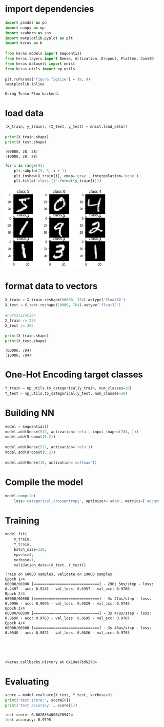 
# import dependencies


```python
import pandas as pd
import numpy as np
import seaborn as sns
import matplotlib.pyplot as plt
import keras as K

from keras.models import Sequential
from keras.layers import Dense, Activation, Dropout, Flatten, Conv2D
from keras.datasets import mnist
from keras.utils import np_utils

plt.rcParams['figure.figsize'] = (9, 9)
%matplotlib inline
```

    Using TensorFlow backend.


# load data


```python
(X_train, y_train), (X_test, y_test) = mnist.load_data()

print(X_train.shape)
print(X_test.shape)
```

    (60000, 28, 28)
    (10000, 28, 28)



```python
for i in range(9):
    plt.subplot(3, 3, i + 1)
    plt.imshow(X_train[i], cmap='gray', interpolation='none')
    plt.title('class {}'.format(y_train[i]))
```


![png](output_4_0.png)


# format data to vectors


```python
X_train = X_train.reshape(60000, 784).astype('float32')
X_test = X_test.reshape(10000, 784).astype('float32')

#normalization
X_train /= 255
X_test /= 255

print(X_train.shape)
print(X_test.shape)
```

    (60000, 784)
    (10000, 784)


# One-Hot Encoding target classes


```python
Y_train = np_utils.to_categorical(y_train, num_classes=10)
Y_test = np_utils.to_categorical(y_test, num_classes=10)
```

# Building NN


```python
model = Sequential()
model.add(Dense(512, activation='relu', input_shape=(784, )))
model.add(Dropout(0.2))

model.add(Dense(512, activation='relu'))
model.add(Dropout(0.2))

model.add(Dense(10, activation='softmax'))
```

# Compile the model


```python
model.compile(
    loss='categorical_crossentropy', optimizer='adam', metrics=['accuracy'])
```

# Training


```python
model.fit(
    X_train,
    Y_train,
    batch_size=128,
    epochs=4,
    verbose=1,
    validation_data=(X_test, Y_test))
```

    Train on 60000 samples, validate on 10000 samples
    Epoch 1/4
    60000/60000 [==============================] - 296s 5ms/step - loss: 0.2497 - acc: 0.9241 - val_loss: 0.0957 - val_acc: 0.9700
    Epoch 2/4
    60000/60000 [==============================] - 3s 47us/step - loss: 0.0996 - acc: 0.9696 - val_loss: 0.0829 - val_acc: 0.9746
    Epoch 3/4
    60000/60000 [==============================] - 3s 47us/step - loss: 0.0690 - acc: 0.9783 - val_loss: 0.0695 - val_acc: 0.9787
    Epoch 4/4
    60000/60000 [==============================] - 3s 46us/step - loss: 0.0548 - acc: 0.9821 - val_loss: 0.0626 - val_acc: 0.9795





    <keras.callbacks.History at 0x19a97bd6278>



# Evaluating


```python
score = model.evaluate(X_test, Y_test, verbose=0)
print('test score:', score[0])
print('test accuracy:', score[1])
```

    test score: 0.06263640064769424
    test accuracy: 0.9795



```python

```
